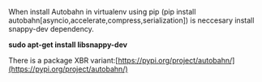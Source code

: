 When install Autobahn in virtualenv using pip (pip install autobahn[asyncio,accelerate,compress,serialization]) is neccesary install snappy-dev dependency.

**sudo apt-get install libsnappy-dev**

There is a package XBR variant:[https://pypi.org/project/autobahn/](https://pypi.org/project/autobahn/)
